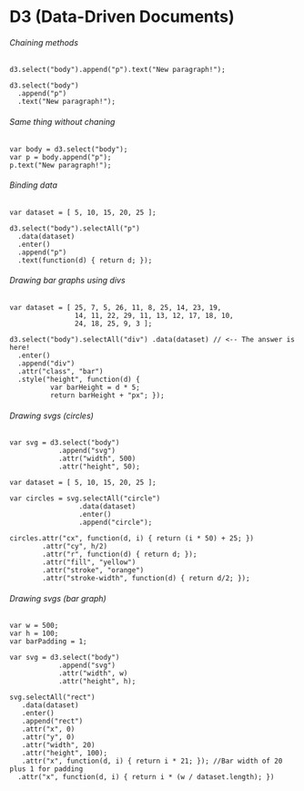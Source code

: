 # D3 (Data-Driven Documents)

###### Chaining methods

    d3.select("body").append("p").text("New paragraph!");

    d3.select("body")
      .append("p")
      .text("New paragraph!");

###### Same thing without chaning

    var body = d3.select("body"); 
    var p = body.append("p"); 
    p.text("New paragraph!");

###### Binding data

    var dataset = [ 5, 10, 15, 20, 25 ];

    d3.select("body").selectAll("p")
      .data(dataset)
      .enter()
      .append("p")
      .text(function(d) { return d; });

###### Drawing bar graphs using divs

    var dataset = [ 25, 7, 5, 26, 11, 8, 25, 14, 23, 19,
                    14, 11, 22, 29, 11, 13, 12, 17, 18, 10,
                    24, 18, 25, 9, 3 ];

    d3.select("body").selectAll("div") .data(dataset) // <-- The answer is here!
      .enter()
      .append("div")
      .attr("class", "bar")
      .style("height", function(d) {
              var barHeight = d * 5;
              return barHeight + "px"; });

###### Drawing svgs (circles)

    var svg = d3.select("body")
                .append("svg")
                .attr("width", 500)
                .attr("height", 50);

    var dataset = [ 5, 10, 15, 20, 25 ];

    var circles = svg.selectAll("circle")
                     .data(dataset)
                     .enter()
                     .append("circle");

    circles.attr("cx", function(d, i) { return (i * 50) + 25; })
            .attr("cy", h/2) 
            .attr("r", function(d) { return d; });
            .attr("fill", "yellow")
            .attr("stroke", "orange")
            .attr("stroke-width", function(d) { return d/2; });

###### Drawing svgs (bar graph)

    var w = 500; 
    var h = 100;
    var barPadding = 1;

    var svg = d3.select("body") 
                .append("svg")
                .attr("width", w)
                .attr("height", h);
    
    svg.selectAll("rect")
       .data(dataset)
       .enter()
       .append("rect")
       .attr("x", 0)
       .attr("y", 0)
       .attr("width", 20)
       .attr("height", 100);
       .attr("x", function(d, i) { return i * 21; }); //Bar width of 20 plus 1 for padding
      .attr("x", function(d, i) { return i * (w / dataset.length); })







